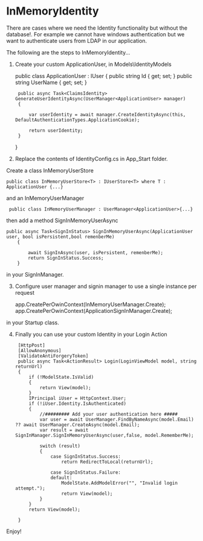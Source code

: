 # InMemoryIdentity

There are cases where we need the Identity functionality but without the database!.
For example we cannot have windows authentication but we want to authenticate users from LDAP in our application.

The following are the steps to InMemoryIdentity...

1. Create your custom ApplicationUser, in Models\IdentityModels

	public class ApplicationUser : IUser
    {
        public string Id { get; set; }
        public string UserName { get; set; }

        public async Task<ClaimsIdentity> GenerateUserIdentityAsync(UserManager<ApplicationUser> manager)
        {
            
            var userIdentity = await manager.CreateIdentityAsync(this, DefaultAuthenticationTypes.ApplicationCookie);
            
            return userIdentity;
        }
    }

2. Replace the contents of IdentityConfig.cs in App_Start folder.

Create a class InMemoryUserStore<T>

	public class InMemoryUserStore<T> : IUserStore<T> where T : ApplicationUser {...}

and an InMemoryUserManager

	 public class InMemoryUserManager : UserManager<ApplicationUser>{...}

then add a method SignInMemoryUserAsync

	public async Task<SignInStatus> SignInMemoryUserAsync(ApplicationUser user, bool isPersistent,bool remenberMe)
        {

            await SignInAsync(user, isPersistent, remenberMe);
            return SignInStatus.Success;
        }

in your SignInManager.

3. Configure user manager and signin manager to use a single instance per request 
	
	app.CreatePerOwinContext<InMemoryUserManager>(InMemoryUserManager.Create);
    app.CreatePerOwinContext<ApplicationSignInManager>(ApplicationSignInManager.Create);

in your Startup class.

4. Finally you can use your custom Identity in your Login Action
	
	 	[HttpPost]
        [AllowAnonymous]
        [ValidateAntiForgeryToken]
        public async Task<ActionResult> Login(LoginViewModel model, string returnUrl)
        {
            if (!ModelState.IsValid)
            {
                return View(model);
            }
            IPrincipal iUser = HttpContext.User;
            if (!iUser.Identity.IsAuthenticated)
            {
            	//######### Add your user authentication here #####
                var user = await UserManager.FindByNameAsync(model.Email) ?? await UserManager.CreateAsync(model.Email);
                var result = await SignInManager.SignInMemoryUserAsync(user,false, model.RememberMe);

                switch (result)
                {
                    case SignInStatus.Success:
                        return RedirectToLocal(returnUrl);

                    case SignInStatus.Failure:
                    default:
                        ModelState.AddModelError("", "Invalid login attempt.");
                        return View(model);
                }
            }
            return View(model);
           
        }

Enjoy!